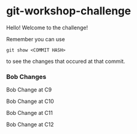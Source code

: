 # git-workshop-challenge

Hello! Welcome to the challenge!

Remember you can use 

```
git show <COMMIT HASH>
```
to see the changes that occured at that commit.

### Bob Changes
Bob Change at C9

Bob Change at C10

Bob Change at C11

Bob Change at C12
